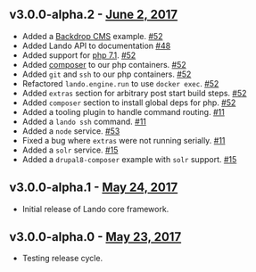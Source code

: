 v3.0.0-alpha.2 - [June 2, 2017](https://github.com/kalabox/lando/releases/tag/v3.0.0-alpha.2)
-------------------------------

* Added a [Backdrop CMS](https://backdropcms.org/) example. [#52](https://github.com/thinktandem/horoscope/issues/52)
* Added Lando API to documentation [#48](https://github.com/kalabox/lando/issues/48)
* Added support for [php 7.1](http://php.net/). [#52](https://github.com/kalabox/lando/issues/52)
* Added [composer](https://getcomposer.org/) to our php containers. [#52](https://github.com/kalabox/lando/issues/52)
* Added `git` and `ssh` to our php containers. [#52](https://github.com/kalabox/lando/issues/52)
* Refactored `lando.engine.run` to use `docker exec`. [#52](https://github.com/kalabox/lando/issues/52)
* Added `extras` section for arbitrary post start build steps. [#52](https://github.com/kalabox/lando/issues/52)
* Added `composer` section to install global deps for php. [#52](https://github.com/kalabox/lando/issues/52)
* Added a tooling plugin to handle command routing. [#11](https://github.com/kalabox/lando/issues/11)
* Added a `lando ssh` command. [#11](https://github.com/kalabox/lando/issues/11)
* Added a `node` service. [#53](https://github.com/kalabox/lando/issues/53)
* Fixed a bug where `extras` were not running serially. [#11](https://github.com/kalabox/lando/issues/11)
* Added a `solr` service. [#15](https://github.com/kalabox/lando/issues/15)
* Added a `drupal8-composer` example with `solr` support. [#15](https://github.com/kalabox/lando/issues/15)

v3.0.0-alpha.1 - [May 24, 2017](https://github.com/kalabox/lando/releases/tag/v3.0.0-alpha.1)
-------------------------------

* Initial release of Lando core framework.

v3.0.0-alpha.0 - [May 23, 2017](https://github.com/kalabox/lando/releases/tag/v3.0.0-alpha.0)
-------------------------------

* Testing release cycle.
